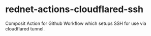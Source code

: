 # rednet-actions-cloudflared-ssh
Composit Action for Github Workflow which setups SSH for use via cloudflared tunnel.

